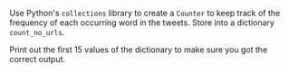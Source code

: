 Use Python's `collections` library to create a `Counter` to keep track of the frequency of each occurring word in the tweets. Store into a dictionary `count_no_urls`.

Print out the first 15 values of the dictionary to make sure you got the correct output.